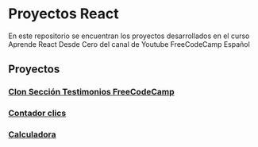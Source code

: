 # Proyectos React

En este repositorio se encuentran los proyectos desarrollados en el curso Aprende React Desde Cero del canal de Youtube FreeCodeCamp Español

## Proyectos

### [Clon Sección Testimonios FreeCodeCamp](./testimonios-fcc)

### [Contador clics](./contador)

### [Calculadora](./calculadora)
